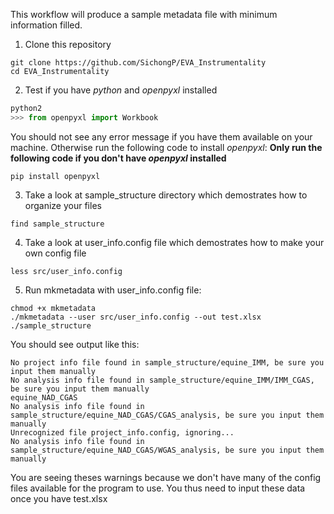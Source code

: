 This workflow will produce a sample metadata file with minimum information filled.
1. Clone this repository
```shell
git clone https://github.com/SichongP/EVA_Instrumentality
cd EVA_Instrumentality
```

2. Test if you have *python* and *openpyxl* installed
```python
python2
>>> from openpyxl import Workbook
```
You should not see any error message if you have them available on your machine. Otherwise run the following code to install *openpyxl*:
**Only run the following code if you don't have *openpyxl* installed**
```
pip install openpyxl
```

3. Take a look at sample_structure directory which demostrates how to organize your files
```shell
find sample_structure
```

4. Take a look at user_info.config file which demostrates how to make your own config file
```shell
less src/user_info.config
```

5. Run mkmetadata with user_info.config file:
```shell
chmod +x mkmetadata
./mkmetadata --user src/user_info.config --out test.xlsx ./sample_structure
```
You should see output like this:
```
No project info file found in sample_structure/equine_IMM, be sure you input them manually
No analysis info file found in sample_structure/equine_IMM/IMM_CGAS, be sure you input them manually
equine_NAD_CGAS
No analysis info file found in sample_structure/equine_NAD_CGAS/CGAS_analysis, be sure you input them manually
Unrecognized file project_info.config, ignoring...
No analysis info file found in sample_structure/equine_NAD_CGAS/WGAS_analysis, be sure you input them manually
```
You are seeing theses warnings because we don't have many of the config files available for the program to use. You thus need to input these data once you have test.xlsx

